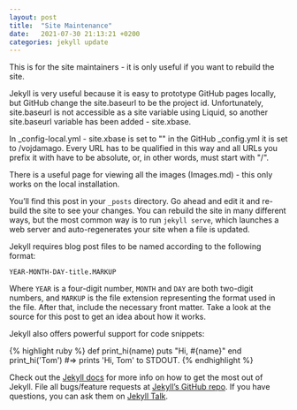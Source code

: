 ```yaml
---
layout: post
title:  "Site Maintenance"
date:   2021-07-30 21:13:21 +0200
categories: jekyll update
---
```

This is for the site maintainers - it is only useful if you want to rebuild the site.

Jekyll is very useful because it is easy to prototype GitHub pages locally, but GitHub change
the site.baseurl to be the project id. Unfortunately, site.baseurl is not accessible as a
site variable using Liquid, so another site.baseurl variable has been added - site.xbase.

In \_config-local.yml - site.xbase is set to "" in the GitHub \_config.yml it is 
set to /vojdamago. Every URL has to be qualified in this way and all URLs you prefix it with 
have to be absolute, or, in other words, must start with "/".

There is a useful page for viewing all the images (Images.md) - this only works on the local
installation.

You’ll find this post in your `_posts` directory. Go ahead and edit it and re-build the site to see your changes. You can rebuild the site in many different ways, but the most common way is to run `jekyll serve`, which launches a web server and auto-regenerates your site when a file is updated.

Jekyll requires blog post files to be named according to the following format:

`YEAR-MONTH-DAY-title.MARKUP`

Where `YEAR` is a four-digit number, `MONTH` and `DAY` are both two-digit numbers, and `MARKUP` is the file extension representing the format used in the file. After that, include the necessary front matter. Take a look at the source for this post to get an idea about how it works.

Jekyll also offers powerful support for code snippets:

{% highlight ruby %}
def print_hi(name)
  puts "Hi, #{name}"
end
print_hi('Tom')
#=> prints 'Hi, Tom' to STDOUT.
{% endhighlight %}

Check out the [Jekyll docs][jekyll-docs] for more info on how to get the most out of Jekyll. File all bugs/feature requests at [Jekyll’s GitHub repo][jekyll-gh]. If you have questions, you can ask them on [Jekyll Talk][jekyll-talk].

[jekyll-docs]: https://jekyllrb.com/docs/home
[jekyll-gh]:   https://github.com/jekyll/jekyll
[jekyll-talk]: https://talk.jekyllrb.com/
